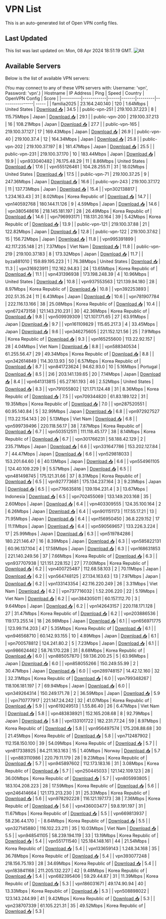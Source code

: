 # VPN List

This is an auto-generated list of Open VPN config files.

## Last Updated

This list was last updated on: Mon, 08 Apr 2024 18:51:19 GMT.
![Alt](https://repobeats.axiom.co/api/embed/186b98318ef1479477931607c1ad7d823f12451f.svg "Repobeats analytics image")

## Available Servers

Below is the list of available VPN servers:

(You may connect to any of these VPN servers with: Username: 'vpn', Password: 'vpn'.)
| Hostname | IP Address | Ping | Speed | Country | OpenVPN Config | Score |
|----------|------------|------|-------|---------|----------------| ----- |
| familia2025 | 23.164.240.140 | 120 | 1.64Mbps | United States | [Download 📥](./configs/server_0_US.ovpn) | 34.5 |
| public-vpn-251 | 219.100.37.223 | 8 | 115.75Mbps | Japan | [Download 📥](./configs/server_1_JP.ovpn) | 29.1 |
| public-vpn-200 | 219.100.37.213 | 16 | 108.21Mbps | Japan | [Download 📥](./configs/server_2_JP.ovpn) | 27.7 |
| public-vpn-165 | 219.100.37.127 | 17 | 169.43Mbps | Japan | [Download 📥](./configs/server_3_JP.ovpn) | 26.9 |
| public-vpn-40 | 219.100.37.4 | 12 | 164.34Mbps | Japan | [Download 📥](./configs/server_4_JP.ovpn) | 25.8 |
| public-vpn-202 | 219.100.37.197 | 8 | 181.47Mbps | Japan | [Download 📥](./configs/server_5_JP.ovpn) | 25.5 |
| public-vpn-231 | 219.100.37.170 | 10 | 183.44Mbps | Japan | [Download 📥](./configs/server_6_JP.ovpn) | 19.9 |
| vpn933040482 | 76.175.48.29 | 11 | 8.86Mbps | United States | [Download 📥](./configs/server_7_US.ovpn) | 17.6 |
| vpn555126461 | 104.28.255.11 | 31 | 18.02Mbps | United States | [Download 📥](./configs/server_8_US.ovpn) | 17.5 |
| public-vpn-71 | 219.100.37.25 | 9 | 247.36Mbps | Japan | [Download 📥](./configs/server_9_JP.ovpn) | 16.6 |
| public-vpn-243 | 219.100.37.172 | 11 | 137.73Mbps | Japan | [Download 📥](./configs/server_10_JP.ovpn) | 15.4 |
| vpn302138817 | 1.234.163.43 | 31 | 8.02Mbps | Korea Republic of | [Download 📥](./configs/server_11_KR.ovpn) | 14.7 |
| vpn140592768 | 180.144.11.126 | 9 | 4.59Mbps | Japan | [Download 📥](./configs/server_12_JP.ovpn) | 14.6 |
| vpn380548616 | 218.145.181.197 | 28 | 26.49Mbps | Korea Republic of | [Download 📥](./configs/server_13_KR.ovpn) | 14.6 |
| vpn796993171 | 118.131.20.164 | 39 | 5.42Mbps | Korea Republic of | [Download 📥](./configs/server_14_KR.ovpn) | 13.9 |
| public-vpn-121 | 219.100.37.88 | 21 | 122.82Mbps | Japan | [Download 📥](./configs/server_15_JP.ovpn) | 12.8 |
| public-vpn-122 | 219.100.37.62 | 15 | 156.72Mbps | Japan | [Download 📥](./configs/server_16_JP.ovpn) | 11.8 |
| vpn995391899 | 42.117.235.148 | 21 | 7.37Mbps | Viet Nam | [Download 📥](./configs/server_17_VN.ovpn) | 11.8 |
| public-vpn-219 | 219.100.37.183 | 8 | 173.32Mbps | Japan | [Download 📥](./configs/server_18_JP.ovpn) | 11.7 |
| byza881010 | 159.89.195.223 | 1 | 76.38Mbps | United States | [Download 📥](./configs/server_19_US.ovpn) | 11.3 |
| vpn316923911 | 112.162.94.83 | 24 | 13.65Mbps | Korea Republic of | [Download 📥](./configs/server_20_KR.ovpn) | 11.1 |
| vpn431396938 | 173.198.248.39 | 4 | 10.96Mbps | United States | [Download 📥](./configs/server_21_US.ovpn) | 10.8 |
| vpn937553563 | 121.139.94.180 | 28 | 8.97Mbps | Korea Republic of | [Download 📥](./configs/server_22_KR.ovpn) | 10.8 |
| vpn392253893 | 202.51.35.24 | 11 | 6.43Mbps | Japan | [Download 📥](./configs/server_23_JP.ovpn) | 10.6 |
| vpn781907784 | 222.116.13.166 | 38 | 25.08Mbps | Korea Republic of | [Download 📥](./configs/server_24_KR.ovpn) | 10.4 |
| vpn672473158 | 121.143.210.231 | 30 | 42.36Mbps | Korea Republic of | [Download 📥](./configs/server_25_KR.ovpn) | 9.8 |
| vpn509939309 | 121.107.171.65 | 27 | 63.91Mbps | Japan | [Download 📥](./configs/server_26_JP.ovpn) | 9.7 |
| vpn161109829 | 115.65.217.3 | 4 | 33.45Mbps | Japan | [Download 📥](./configs/server_27_JP.ovpn) | 9.6 |
| vpn346275605 | 221.152.121.56 | 25 | 7.91Mbps | Korea Republic of | [Download 📥](./configs/server_28_KR.ovpn) | 9.3 |
| vpn165255600 | 113.22.92.157 | 28 | 4.04Mbps | Viet Nam | [Download 📥](./configs/server_29_VN.ovpn) | 8.8 |
| vpn588340534 | 61.255.56.47 | 29 | 49.34Mbps | Korea Republic of | [Download 📥](./configs/server_30_KR.ovpn) | 8.8 |
| vpn342614849 | 114.30.13.93 | 50 | 6.57Mbps | Korea Republic of | [Download 📥](./configs/server_31_KR.ovpn) | 8.7 |
| vpn841723624 | 94.62.93.0 | 10 | 5.16Mbps | Portugal | [Download 📥](./configs/server_32_PT.ovpn) | 8.5 |
| 2i6 | 203.141.139.65 | 20 | 7.14Mbps | Japan | [Download 📥](./configs/server_33_JP.ovpn) | 8.4 |
| vpn641313815 | 65.27.161.193 | 46 | 2.52Mbps | United States | [Download 📥](./configs/server_34_US.ovpn) | 8.3 |
| vpn791055802 | 121.171.124.48 | 31 | 8.36Mbps | Korea Republic of | [Download 📥](./configs/server_35_KR.ovpn) | 7.5 |
| vpn709344820 | 61.83.189.122 | 31 | 19.35Mbps | Korea Republic of | [Download 📥](./configs/server_36_KR.ovpn) | 7.0 |
| vpn287520551 | 60.95.140.84 | 5 | 32.99Mbps | Japan | [Download 📥](./configs/server_37_JP.ovpn) | 6.8 |
| vpn972927527 | 113.22.154.143 | 20 | 5.13Mbps | Viet Nam | [Download 📥](./configs/server_38_VN.ovpn) | 6.8 |
| vpn599739496 | 220.118.56.17 | 38 | 7.87Mbps | Korea Republic of | [Download 📥](./configs/server_39_KR.ovpn) | 6.7 |
| vpn503512511 | 111.118.45.177 | 38 | 8.14Mbps | Korea Republic of | [Download 📥](./configs/server_40_KR.ovpn) | 6.7 |
| vpn301766231 | 58.188.42.129 | 2 | 235.71Mbps | Japan | [Download 📥](./configs/server_41_JP.ovpn) | 6.6 |
| vpn331647786 | 153.202.127.84 | 7 | 44.47Mbps | Japan | [Download 📥](./configs/server_42_JP.ovpn) | 6.6 |
| vpn529818033 | 153.201.64.60 | 6 | 40.13Mbps | Japan | [Download 📥](./configs/server_43_JP.ovpn) | 6.6 |
| vpn554961105 | 124.40.109.229 | 9 | 5.57Mbps | Japan | [Download 📥](./configs/server_44_JP.ovpn) | 6.5 |
| vpn481498745 | 175.121.31.66 | 37 | 8.31Mbps | Korea Republic of | [Download 📥](./configs/server_45_KR.ovpn) | 6.5 |
| vpn927773681 | 175.134.237.164 | 3 | 9.23Mbps | Japan | [Download 📥](./configs/server_46_JP.ovpn) | 6.5 |
| vpn776635816 | 139.194.231.4 | 3 | 13.67Mbps | Indonesia | [Download 📥](./configs/server_47_ID.ovpn) | 6.5 |
| vpn702455069 | 133.149.203.168 | 35 | 2.60Mbps | Japan | [Download 📥](./configs/server_48_JP.ovpn) | 6.4 |
| vpn403309555 | 124.35.100.164 | 2 | 6.26Mbps | Japan | [Download 📥](./configs/server_49_JP.ovpn) | 6.4 |
| vpn901151173 | 117.55.17.21 | 13 | 71.95Mbps | Japan | [Download 📥](./configs/server_50_JP.ovpn) | 6.4 |
| vpn156950450 | 36.8.229.152 | 17 | 11.11Mbps | Japan | [Download 📥](./configs/server_51_JP.ovpn) | 6.4 |
| vpn590569657 | 133.226.3.224 | 17 | 25.99Mbps | Japan | [Download 📥](./configs/server_52_JP.ovpn) | 6.3 |
| vpn519784286 | 180.221.146.47 | 16 | 8.39Mbps | Japan | [Download 📥](./configs/server_53_JP.ovpn) | 6.3 |
| vpn585822131 | 60.96.137.104 | 4 | 17.58Mbps | Japan | [Download 📥](./configs/server_54_JP.ovpn) | 6.3 |
| vpn168631853 | 221.140.249.56 | 37 | 7.66Mbps | Korea Republic of | [Download 📥](./configs/server_55_KR.ovpn) | 6.3 |
| vpn937707938 | 121.151.228.152 | 27 | 77.00Mbps | Korea Republic of | [Download 📥](./configs/server_56_KR.ovpn) | 6.2 |
| vpn400725487 | 112.68.58.103 | 2 | 70.11Mbps | Japan | [Download 📥](./configs/server_57_JP.ovpn) | 6.2 |
| vpn564748125 | 27.134.163.63 | 13 | 7.97Mbps | Japan | [Download 📥](./configs/server_58_JP.ovpn) | 6.2 |
| vpn133143354 | 42.116.220.249 | 26 | 3.31Mbps | Viet Nam | [Download 📥](./configs/server_59_VN.ovpn) | 6.2 |
| vpn737716032 | 1.52.206.220 | 22 | 5.19Mbps | Viet Nam | [Download 📥](./configs/server_60_VN.ovpn) | 6.2 |
| vpn384305011 | 60.157.112.70 | 3 | 9.64Mbps | Japan | [Download 📥](./configs/server_61_JP.ovpn) | 6.2 |
| vpn142643157 | 220.118.171.128 | 27 | 31.47Mbps | Korea Republic of | [Download 📥](./configs/server_62_KR.ovpn) | 6.2 |
| vpn203886536 | 119.173.255.14 | 18 | 26.98Mbps | Japan | [Download 📥](./configs/server_63_JP.ovpn) | 6.1 |
| vpn656971775 | 123.99.114.203 | 47 | 5.35Mbps | Korea Republic of | [Download 📥](./configs/server_64_KR.ovpn) | 6.1 |
| vpn946568710 | 60.142.93.155 | 10 | 4.89Mbps | Japan | [Download 📥](./configs/server_65_JP.ovpn) | 6.1 |
| vpn700578812 | 124.241.80.2 | 5 | 7.23Mbps | Japan | [Download 📥](./configs/server_66_JP.ovpn) | 6.1 |
| vpn986624462 | 58.76.170.228 | 31 | 8.68Mbps | Korea Republic of | [Download 📥](./configs/server_67_KR.ovpn) | 6.0 |
| vpn885057870 | 59.136.200.25 | 5 | 63.96Mbps | Japan | [Download 📥](./configs/server_68_JP.ovpn) | 6.0 |
| vpn858055266 | 150.249.55.99 | 2 | 30.47Mbps | Japan | [Download 📥](./configs/server_69_JP.ovpn) | 6.0 |
| vpn289748157 | 14.42.12.160 | 32 | 32.31Mbps | Korea Republic of | [Download 📥](./configs/server_70_KR.ovpn) | 6.0 |
| vpn799348267 | 118.106.181.197 | 7 | 69.94Mbps | Japan | [Download 📥](./configs/server_71_JP.ovpn) | 6.0 |
| vpn349264314 | 150.249.171.78 | 2 | 36.59Mbps | Japan | [Download 📥](./configs/server_72_JP.ovpn) | 5.9 |
| vpn710777917 | 221.147.24.242 | 32 | 41.07Mbps | Korea Republic of | [Download 📥](./configs/server_73_KR.ovpn) | 5.9 |
| vpn619249513 | 1.55.86.40 | 26 | 6.47Mbps | Viet Nam | [Download 📥](./configs/server_74_VN.ovpn) | 5.8 |
| vpn483838921 | 152.165.208.68 | 8 | 92.79Mbps | Japan | [Download 📥](./configs/server_75_JP.ovpn) | 5.8 |
| vpn133101722 | 182.231.77.24 | 59 | 8.97Mbps | Korea Republic of | [Download 📥](./configs/server_76_KR.ovpn) | 5.8 |
| vpn956497574 | 175.208.88.68 | 30 | 21.45Mbps | Korea Republic of | [Download 📥](./configs/server_77_KR.ovpn) | 5.8 |
| vpn712487902 | 112.158.150.100 | 39 | 54.09Mbps | Korea Republic of | [Download 📥](./configs/server_78_KR.ovpn) | 5.7 |
| vpn817338925 | 84.211.163.163 | 15 | 1.40Mbps | Norway | [Download 📥](./configs/server_79_NO.ovpn) | 5.7 |
| vpn883110986 | 220.79.11.179 | 28 | 9.23Mbps | Korea Republic of | [Download 📥](./configs/server_80_KR.ovpn) | 5.7 |
| vpn945897602 | 112.173.183.16 | 31 | 3.08Mbps | Korea Republic of | [Download 📥](./configs/server_81_KR.ovpn) | 5.7 |
| vpn250445033 | 121.142.109.123 | 28 | 36.00Mbps | Korea Republic of | [Download 📥](./configs/server_82_KR.ovpn) | 5.7 |
| vpn805993805 | 183.104.208.223 | 28 | 17.59Mbps | Korea Republic of | [Download 📥](./configs/server_83_KR.ovpn) | 5.6 |
| vpn246414664 | 121.173.213.230 | 31 | 25.33Mbps | Korea Republic of | [Download 📥](./configs/server_84_KR.ovpn) | 5.6 |
| vpn978292228 | 116.121.197.173 | 38 | 7.36Mbps | Korea Republic of | [Download 📥](./configs/server_85_KR.ovpn) | 5.6 |
| vpn436003477 | 59.8.191.197 | 31 | 11.67Mbps | Korea Republic of | [Download 📥](./configs/server_86_KR.ovpn) | 5.5 |
| vpn669813937 | 58.236.44.170 | - | 8.64Mbps | Korea Republic of | [Download 📥](./configs/server_87_KR.ovpn) | 5.5 |
| vpn327145880 | 116.102.23.211 | 35 | 10.03Mbps | Viet Nam | [Download 📥](./configs/server_88_VN.ovpn) | 5.5 |
| vpn948541105 | 58.239.194.119 | 33 | 13.19Mbps | Korea Republic of | [Download 📥](./configs/server_89_KR.ovpn) | 5.4 |
| vpn551711540 | 125.184.148.161 | 44 | 21.54Mbps | Korea Republic of | [Download 📥](./configs/server_90_KR.ovpn) | 5.4 |
| vpn133659143 | 1.248.34.168 | 35 | 36.78Mbps | Korea Republic of | [Download 📥](./configs/server_91_KR.ovpn) | 5.4 |
| vpn393077248 | 218.156.75.193 | 28 | 34.69Mbps | Korea Republic of | [Download 📥](./configs/server_92_KR.ovpn) | 5.4 |
| vpn183841168 | 211.205.132.227 | 42 | 9.48Mbps | Korea Republic of | [Download 📥](./configs/server_93_KR.ovpn) | 5.4 |
| vpn682395406 | 59.29.44.87 | 31 | 11.39Mbps | Korea Republic of | [Download 📥](./configs/server_94_KR.ovpn) | 5.3 |
| vpn186031671 | 49.174.90.94 | 40 | 13.33Mbps | Korea Republic of | [Download 📥](./configs/server_95_KR.ovpn) | 5.3 |
| vpn508898022 | 123.143.244.99 | 41 | 9.42Mbps | Korea Republic of | [Download 📥](./configs/server_96_KR.ovpn) | 5.3 |
| vpn238707339 | 61.105.221.31 | 35 | 49.52Mbps | Korea Republic of | [Download 📥](./configs/server_97_KR.ovpn) | 5.3 |
